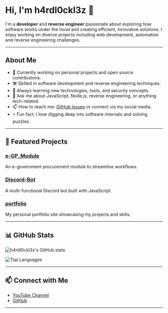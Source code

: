 # Hi, I'm h4rdl0ckl3z 👋

I'm a **developer** and **reverse engineer** passionate about exploring how software works under the hood and creating efficient, innovative solutions. I enjoy working on diverse projects including web development, automation and reverse engineering challenges.

---

## About Me

- 🔭 Currently working on personal projects and open source contributions.
- 🛠 Skilled in software development and reverse engineering techniques.
- 🌱 Always learning new technologies, tools, and security concepts.
- 💬 Ask me about JavaScript, Node.js, reverse engineering, or anything tech-related.
- 📫 How to reach me: [GitHub Issues](https://github.com/h4rdl0ckl3z) or connect via my social media.
- ⚡ Fun fact: I love digging deep into software internals and solving puzzles.

---

## 🚀 Featured Projects

### [e-GP_Module](https://github.com/h4rdl0ckl3z/e-GP_Module)
An e-government procurement module to streamline workflows.

### [Discord-Bot](https://github.com/h4rdl0ckl3z/Discord-Bot)
A multi-functional Discord bot built with JavaScript.

### [portfolio](https://github.com/h4rdl0ckl3z/portfolio)
My personal portfolio site showcasing my projects and skills.

---

## 📊 GitHub Stats

![h4rdl0ckl3z's GitHub stats](https://github-readme-stats.vercel.app/api?username=h4rdl0ckl3z&show_icons=true&theme=tokyonight)

![Top Languages](https://github-readme-stats.vercel.app/api/top-langs/?username=h4rdl0ckl3z&layout=compact&theme=tokyonight)

---

## 📫 Connect with Me

- [YouTube Channel](https://www.youtube.com/channel/UCDVWbPPx5-WJtcn8YZ_k0Bg)
- [GitHub](https://github.com/h4rdl0ckl3z)

---
